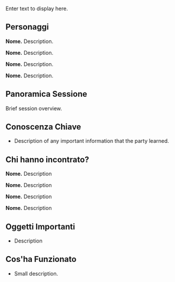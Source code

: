 Enter text to display here.

## Personaggi

**Nome.** Description.

**Nome.** Description.

**Nome.** Description.

**Nome.** Description.

## Panoramica Sessione 

Brief session overview.

## Conoscenza Chiave

- Description of any important information that the party learned.

## Chi hanno incontrato?

**Nome.** Description

**Nome.** Description

**Nome.** Description

**Nome.** Description

## Oggetti Importanti

- Description

## Cos'ha Funzionato

- Small description.